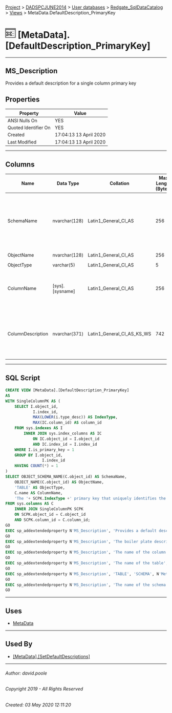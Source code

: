 #### 

[Project](../../../../readme.md) > [DADSPCJUNE2014](../../../readme.md) > [User databases](../../readme.md) > [Redgate_SqlDataCatalog](../readme.md) > [Views](Views.md) > MetaData.DefaultDescription_PrimaryKey

# ![Views](../../../../Images/View32.png) [MetaData].[DefaultDescription_PrimaryKey]

---

## <a name="#description"></a>MS_Description

Provides a default description for a single column primary key

## <a name="#properties"></a>Properties

| Property | Value |
|---|---|
| ANSI Nulls On | YES |
| Quoted Identifier On | YES |
| Created | 17:04:13 13 April 2020 |
| Last Modified | 17:04:13 13 April 2020 |


---

## <a name="#columns"></a>Columns

| Name | Data Type | Collation | Max Length (Bytes) | Description |
|---|---|---|---|---|
| SchemaName | nvarchar(128) | Latin1_General_CI_AS | 256 | _The name of the schema in which the table resides containing the column that is the primary key_ |
| ObjectName | nvarchar(128) | Latin1_General_CI_AS | 256 | _The name of the table_ |
| ObjectType | varchar(5) | Latin1_General_CI_AS | 5 | _TABLE_ |
| ColumnName | [sys].[sysname] | Latin1_General_CI_AS | 256 | _The name of the column which is the single column primary key_ |
| ColumnDescription | nvarchar(371) | Latin1_General_CI_AS_KS_WS | 742 | _The boiler plate description of the column which is the single column primary key_ |


---

## <a name="#sqlscript"></a>SQL Script

```sql
CREATE VIEW [MetaData].[DefaultDescription_PrimaryKey]
AS
WITH SingleColumnPK AS (
	SELECT I.object_id,
			I.index_id,
			MAX(LOWER(i.type_desc)) AS IndexType,
			MAX(IC.column_id) AS column_id
	FROM sys.indexes AS I
		INNER JOIN sys.index_columns AS IC
			ON IC.object_id = I.object_id
			AND IC.index_id = I.index_id
	WHERE I.is_primary_key = 1
	GROUP BY I.object_id,
				I.index_id
	HAVING COUNT(*) = 1
)
SELECT OBJECT_SCHEMA_NAME(C.object_id) AS SchemaName,
	OBJECT_NAME(C.object_id) AS ObjectName,
	'TABLE' AS ObjectType,
	C.name AS ColumnName,
	'The '+ SCPK.IndexType +' primary key that uniquely identifies the ' + OBJECT_SCHEMA_NAME(C.object_id)+'.'+OBJECT_NAME(C.object_id)+' record.' AS ColumnDescription
FROM sys.columns AS C
	INNER JOIN SingleColumnPK SCPK
	ON SCPK.object_id = C.object_id
	AND SCPK.column_id = C.column_id;
GO
EXEC sp_addextendedproperty N'MS_Description', 'Provides a default description for a single column primary key', 'SCHEMA', N'MetaData', 'VIEW', N'DefaultDescription_PrimaryKey', NULL, NULL
GO
EXEC sp_addextendedproperty N'MS_Description', 'The boiler plate description of the column which is the single column primary key', 'SCHEMA', N'MetaData', 'VIEW', N'DefaultDescription_PrimaryKey', 'COLUMN', N'ColumnDescription'
GO
EXEC sp_addextendedproperty N'MS_Description', 'The name of the column which is the single column primary key', 'SCHEMA', N'MetaData', 'VIEW', N'DefaultDescription_PrimaryKey', 'COLUMN', N'ColumnName'
GO
EXEC sp_addextendedproperty N'MS_Description', 'The name of the table', 'SCHEMA', N'MetaData', 'VIEW', N'DefaultDescription_PrimaryKey', 'COLUMN', N'ObjectName'
GO
EXEC sp_addextendedproperty N'MS_Description', 'TABLE', 'SCHEMA', N'MetaData', 'VIEW', N'DefaultDescription_PrimaryKey', 'COLUMN', N'ObjectType'
GO
EXEC sp_addextendedproperty N'MS_Description', 'The name of the schema in which the table resides containing the column that is the primary key', 'SCHEMA', N'MetaData', 'VIEW', N'DefaultDescription_PrimaryKey', 'COLUMN', N'SchemaName'
GO

```


---

## <a name="#uses"></a>Uses

* [MetaData](../Security/Schemas/MetaData.md)


---

## <a name="#usedby"></a>Used By

* [[MetaData].[SetDefaultDescriptions]](../Programmability/Stored_Procedures/SetDefaultDescriptions.md)


---

###### Author:  david.poole

###### Copyright 2019 - All Rights Reserved

###### Created: 03 May 2020 12:11:20

